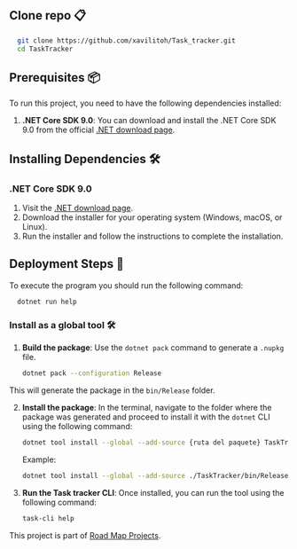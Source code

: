 ## Clone repo 📋

```sh
  git clone https://github.com/xavilitoh/Task_tracker.git
  cd TaskTracker
```

## Prerequisites 📦

To run this project, you need to have the following dependencies installed:

1. **.NET Core SDK 9.0**:
   You can download and install the .NET Core SDK 9.0 from the official [.NET download page](https://dotnet.microsoft.com/download/dotnet/9.0).

## Installing Dependencies 🛠️

### .NET Core SDK 9.0

1. Visit the [.NET download page](https://dotnet.microsoft.com/download/dotnet/9.0).
2. Download the installer for your operating system (Windows, macOS, or Linux).
3. Run the installer and follow the instructions to complete the installation.

## Deployment Steps 🚀

To execute the program you should run the following command:
```bash
  dotnet run help
```

### Install as a global tool 🛠️

1. **Build the package**:
   Use the `dotnet pack` command to generate a `.nupkg` file.

   ```sh
   dotnet pack --configuration Release
   ```

This will generate the package in the `bin/Release` folder.

2. **Install the package**:
   In the terminal, navigate to the folder where the package was generated and proceed to install it with the `dotnet` CLI using the following command:

   ```sh
   dotnet tool install --global --add-source {ruta del paquete} TaskTracker
   ```

   Example:

   ```sh
   dotnet tool install --global --add-source ./TaskTracker/bin/Release/ TaskTracker
   ```

3. **Run the Task tracker CLI**:
   Once installed, you can run the tool using the following command:

   ```sh
   task-cli help
   ```


This project is part of [Road Map Projects](https://roadmap.sh/projects/task-tracker).